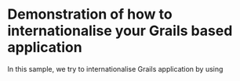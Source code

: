 # Demonstration of how to internationalise your Grails based application

In this sample, we try to internationalise Grails application by using 
